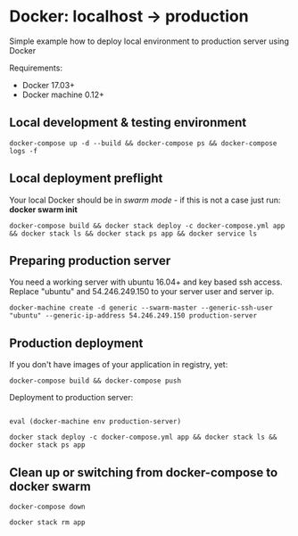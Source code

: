 # Docker: localhost -> production
Simple example how to deploy local environment to production server using Docker 

Requirements:
 - Docker 17.03+
 - Docker machine 0.12+

## Local development & testing environment
```
docker-compose up -d --build && docker-compose ps && docker-compose logs -f

```

## Local deployment preflight

Your local Docker should be in *swarm mode* - if this is not a case just run: **docker swarm init**

```
docker-compose build && docker stack deploy -c docker-compose.yml app && docker stack ls && docker stack ps app && docker service ls
```

## Preparing production server

You need a working server with ubuntu 16.04+ and key based ssh access.
Replace "ubuntu" and 54.246.249.150 to your server user and server ip.

```
docker-machine create -d generic --swarm-master --generic-ssh-user "ubuntu" --generic-ip-address 54.246.249.150 production-server
```

## Production deployment

If you don't have images of your application in registry, yet:
```
docker-compose build && docker-compose push
```

Deployment to production server:
```

eval (docker-machine env production-server)

docker stack deploy -c docker-compose.yml app && docker stack ls && docker stack ps app
```

## Clean up or switching from docker-compose to docker swarm

```
docker-compose down
```

```
docker stack rm app
```


